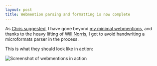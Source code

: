 ```yaml
---
layout: post
title: Webmention parsing and formatting is now complete
---
```


As [Chris suggested](http://stream.boffosocko.com/2018/i-suspect-that-next-with-a-tad-bit-of-parsing), I have gone beyond
[my minimal webmentions](https://bitworking.org/news/2018/01/going-beyond-minimal-webmentions), and thanks to the heavy lifting of
[Will Norris](https://willnorris.com/go/microformats), I got to avoid handwriting a microformats parser in the process.

This is what they should look like in action:

![Screenshot of webmentions in action](/image/2018/webmentions.png)
